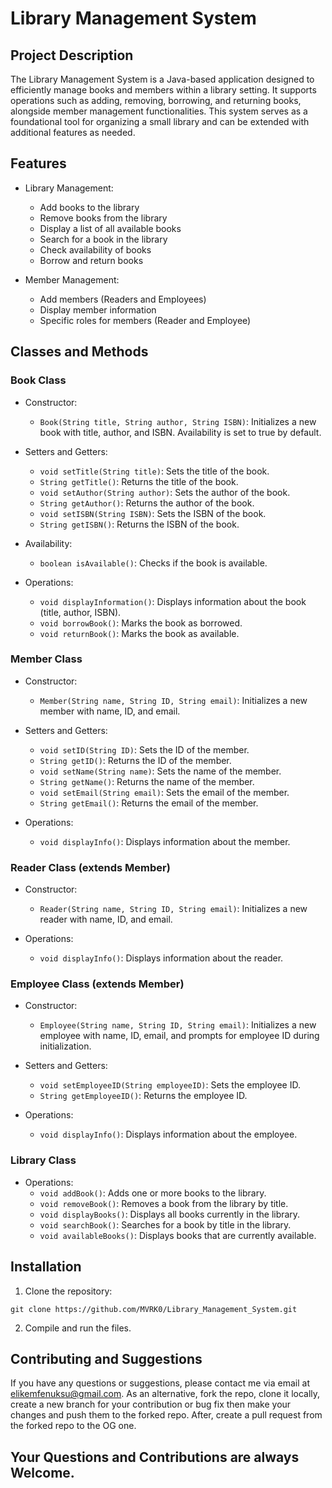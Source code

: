 # Library Management System

## Project Description

The Library Management System is a Java-based application designed to efficiently manage books and members within a library setting. It supports operations such as adding, removing, borrowing, and returning books, alongside member management functionalities. This system serves as a foundational tool for organizing a small library and can be extended with additional features as needed.

## Features

- Library Management:
  - Add books to the library
  - Remove books from the library
  - Display a list of all available books
  - Search for a book in the library
  - Check availability of books
  - Borrow and return books

- Member Management:
  - Add members (Readers and Employees)
  - Display member information
  - Specific roles for members (Reader and Employee)

## Classes and Methods

### Book Class

- Constructor:
  - `Book(String title, String author, String ISBN)`: Initializes a new book with title, author, and ISBN. Availability is set to true by default.

- Setters and Getters:
  - `void setTitle(String title)`: Sets the title of the book.
  - `String getTitle()`: Returns the title of the book.
  - `void setAuthor(String author)`: Sets the author of the book.
  - `String getAuthor()`: Returns the author of the book.
  - `void setISBN(String ISBN)`: Sets the ISBN of the book.
  - `String getISBN()`: Returns the ISBN of the book.

- Availability:
  - `boolean isAvailable()`: Checks if the book is available.

- Operations:
  - `void displayInformation()`: Displays information about the book (title, author, ISBN).
  - `void borrowBook()`: Marks the book as borrowed.
  - `void returnBook()`: Marks the book as available.

### Member Class

- Constructor:
  - `Member(String name, String ID, String email)`: Initializes a new member with name, ID, and email.

- Setters and Getters:
  - `void setID(String ID)`: Sets the ID of the member.
  - `String getID()`: Returns the ID of the member.
  - `void setName(String name)`: Sets the name of the member.
  - `String getName()`: Returns the name of the member.
  - `void setEmail(String email)`: Sets the email of the member.
  - `String getEmail()`: Returns the email of the member.

- Operations:
  - `void displayInfo()`: Displays information about the member.

### Reader Class (extends Member)

- Constructor:
  - `Reader(String name, String ID, String email)`: Initializes a new reader with name, ID, and email.

- Operations:
  - `void displayInfo()`: Displays information about the reader.

### Employee Class (extends Member)

- Constructor:
  - `Employee(String name, String ID, String email)`: Initializes a new employee with name, ID, email, and prompts for employee ID during initialization.

- Setters and Getters:
  - `void setEmployeeID(String employeeID)`: Sets the employee ID.
  - `String getEmployeeID()`: Returns the employee ID.

- Operations:
  - `void displayInfo()`: Displays information about the employee.

### Library Class

- Operations:
  - `void addBook()`: Adds one or more books to the library.
  - `void removeBook()`: Removes a book from the library by title.
  - `void displayBooks()`: Displays all books currently in the library.
  - `void searchBook()`: Searches for a book by title in the library.
  - `void availableBooks()`: Displays books that are currently available.

## Installation

1. Clone the repository:
```
git clone https://github.com/MVRK0/Library_Management_System.git
```
2. Compile and run the files.

## Contributing and Suggestions
If you have any questions or suggestions, please contact me via email at elikemfenuksu@gmail.com.
As an alternative, fork the repo, clone it locally, create a new branch for your contribution or bug fix then make your changes and push them to the forked repo.
After, create a pull request from the forked repo to the OG one.

## Your Questions and Contributions are always Welcome.
